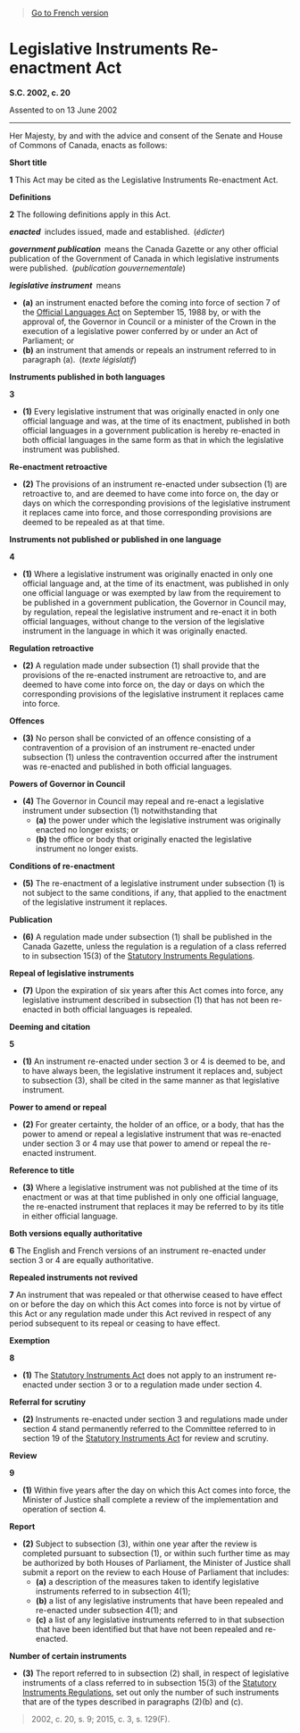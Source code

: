 > [Go to French version](/fr/Lois/Lois%20du%20Canada/2002/ch.%2020.md)

# Legislative Instruments Re-enactment Act

**S.C. 2002, c. 20**


Assented to on 13 June 2002

----------



Her Majesty, by and with the advice and consent of the Senate and House of Commons of Canada, enacts as follows:






**Short title**

**1** This Act may be cited as the Legislative Instruments Re-enactment Act.




**Definitions**

**2** The following definitions apply in this Act.

***enacted*** includes issued, made and established. (*édicter*)

***government publication*** means the Canada Gazette or any other official publication of the Government of Canada in which legislative instruments were published. (*publication gouvernementale*)

***legislative instrument*** means
- **(a)** an instrument enacted before the coming into force of section 7 of the [Official Languages Act](/en/Acts/Statutes%20of%20Canada/1985/c.%2031%20(4th%20Supp.).md) on September 15, 1988 by, or with the approval of, the Governor in Council or a minister of the Crown in the execution of a legislative power conferred by or under an Act of Parliament; or
- **(b)** an instrument that amends or repeals an instrument referred to in paragraph (a). (*texte législatif*)




**Instruments published in both languages**

**3** 

- **(1)** Every legislative instrument that was originally enacted in only one official language and was, at the time of its enactment, published in both official languages in a government publication is hereby re-enacted in both official languages in the same form as that in which the legislative instrument was published.

**Re-enactment retroactive**

- **(2)** The provisions of an instrument re-enacted under subsection (1) are retroactive to, and are deemed to have come into force on, the day or days on which the corresponding provisions of the legislative instrument it replaces came into force, and those corresponding provisions are deemed to be repealed as at that time.




**Instruments not published or published in one language**

**4** 

- **(1)** Where a legislative instrument was originally enacted in only one official language and, at the time of its enactment, was published in only one official language or was exempted by law from the requirement to be published in a government publication, the Governor in Council may, by regulation, repeal the legislative instrument and re-enact it in both official languages, without change to the version of the legislative instrument in the language in which it was originally enacted.

**Regulation retroactive**

- **(2)** A regulation made under subsection (1) shall provide that the provisions of the re-enacted instrument are retroactive to, and are deemed to have come into force on, the day or days on which the corresponding provisions of the legislative instrument it replaces came into force.

**Offences**

- **(3)** No person shall be convicted of an offence consisting of a contravention of a provision of an instrument re-enacted under subsection (1) unless the contravention occurred after the instrument was re-enacted and published in both official languages.

**Powers of Governor in Council**

- **(4)** The Governor in Council may repeal and re-enact a legislative instrument under subsection (1) notwithstanding that
	- **(a)** the power under which the legislative instrument was originally enacted no longer exists; or
	- **(b)** the office or body that originally enacted the legislative instrument no longer exists.

**Conditions of re-enactment**

- **(5)** The re-enactment of a legislative instrument under subsection (1) is not subject to the same conditions, if any, that applied to the enactment of the legislative instrument it replaces.

**Publication**

- **(6)** A regulation made under subsection (1) shall be published in the Canada Gazette, unless the regulation is a regulation of a class referred to in subsection 15(3) of the [Statutory Instruments Regulations](/en/Regulations/Consolidated%20Regulations%20of%20Canada/1501-1600/C.R.C.,%20c.%201509.md).

**Repeal of legislative instruments**

- **(7)** Upon the expiration of six years after this Act comes into force, any legislative instrument described in subsection (1) that has not been re-enacted in both official languages is repealed.




**Deeming and citation**

**5** 

- **(1)** An instrument re-enacted under section 3 or 4 is deemed to be, and to have always been, the legislative instrument it replaces and, subject to subsection (3), shall be cited in the same manner as that legislative instrument.

**Power to amend or repeal**

- **(2)** For greater certainty, the holder of an office, or a body, that has the power to amend or repeal a legislative instrument that was re-enacted under section 3 or 4 may use that power to amend or repeal the re-enacted instrument.

**Reference to title**

- **(3)** Where a legislative instrument was not published at the time of its enactment or was at that time published in only one official language, the re-enacted instrument that replaces it may be referred to by its title in either official language.




**Both versions equally authoritative**

**6** The English and French versions of an instrument re-enacted under section 3 or 4 are equally authoritative.




**Repealed instruments not revived**

**7** An instrument that was repealed or that otherwise ceased to have effect on or before the day on which this Act comes into force is not by virtue of this Act or any regulation made under this Act revived in respect of any period subsequent to its repeal or ceasing to have effect.




**Exemption**

**8** 

- **(1)** The [Statutory Instruments Act](/en/Acts/Revised%20Statutes%20of%20Canada/S/S-22.md) does not apply to an instrument re-enacted under section 3 or to a regulation made under section 4.

**Referral for scrutiny**

- **(2)** Instruments re-enacted under section 3 and regulations made under section 4 stand permanently referred to the Committee referred to in section 19 of the [Statutory Instruments Act](/en/Acts/Revised%20Statutes%20of%20Canada/S/S-22.md) for review and scrutiny.




**Review**

**9** 

- **(1)** Within five years after the day on which this Act comes into force, the Minister of Justice shall complete a review of the implementation and operation of section 4.

**Report**

- **(2)** Subject to subsection (3), within one year after the review is completed pursuant to subsection (1), or within such further time as may be authorized by both Houses of Parliament, the Minister of Justice shall submit a report on the review to each House of Parliament that includes:
	- **(a)** a description of the measures taken to identify legislative instruments referred to in subsection 4(1);
	- **(b)** a list of any legislative instruments that have been repealed and re-enacted under subsection 4(1); and
	- **(c)** a list of any legislative instruments referred to in that subsection that have been identified but that have not been repealed and re-enacted.

**Number of certain instruments**

- **(3)** The report referred to in subsection (2) shall, in respect of legislative instruments of a class referred to in subsection 15(3) of the [Statutory Instruments Regulations](/en/Regulations/Consolidated%20Regulations%20of%20Canada/1501-1600/C.R.C.,%20c.%201509.md), set out only the number of such instruments that are of the types described in paragraphs (2)(b) and (c).
> 2002, c. 20, s. 9; 2015, c. 3, s. 129(F).




